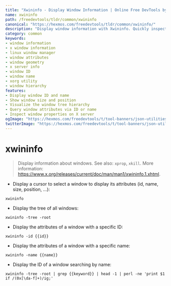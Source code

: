 ```yaml
---
title: "Xwininfo - Display Window Information | Online Free DevTools by Hexmos"
name: xwininfo
path: /freedevtools/tldr/common/xwininfo
canonical: "https://hexmos.com/freedevtools/tldr/common/xwininfo/"
description: "Display window information with Xwininfo. Quickly inspect window attributes, geometry, and hierarchy on Linux systems. Free online tool, no registration required."
category: common
keywords:
- window information
- x window information
- linux window manager
- window attributes
- window geometry
- x server info
- window ID
- window name
- xorg utility
- window hierarchy
features:
- Display window ID and name
- Show window size and position
- Visualize the window tree hierarchy
- Query window attributes via ID or name
- Inspect window properties on X server
ogImage: "https://hexmos.com/freedevtools/t/tool-banners/json-utilities-banner.png"
twitterImage: "https://hexmos.com/freedevtools/t/tool-banners/json-utilities-banner.png"
---
```


# xwininfo

> Display information about windows.
> See also: `xprop`, `xkill`.
> More information: <https://www.x.org/releases/current/doc/man/man1/xwininfo.1.xhtml>.

- Display a cursor to select a window to display its attributes (id, name, size, position, ...):

`xwininfo`

- Display the tree of all windows:

`xwininfo -tree -root`

- Display the attributes of a window with a specific ID:

`xwininfo -id {{id}}`

- Display the attributes of a window with a specific name:

`xwininfo -name {{name}}`

- Display the ID of a window searching by name:

`xwininfo -tree -root | grep {{keyword}} | head -1 | perl -ne 'print $1 if /(0x[\da-f]+)/ig;'`
